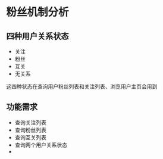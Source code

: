 # 粉丝机制分析
## 四种用户关系状态
- 关注
- 粉丝
- 互关
- 无关系

这四种状态在查询用户粉丝列表和关注列表、浏览用户主页会用到
## 功能需求
- 查询关注列表
- 查询粉丝列表
- 查询互关列表
- 查询两个用户关系状态
- 
<!--stackedit_data:
eyJoaXN0b3J5IjpbMzA2MTU3Njg3LC0xNzY5MDAxNzMyLDE4NT
E4ODU5NzldfQ==
-->
